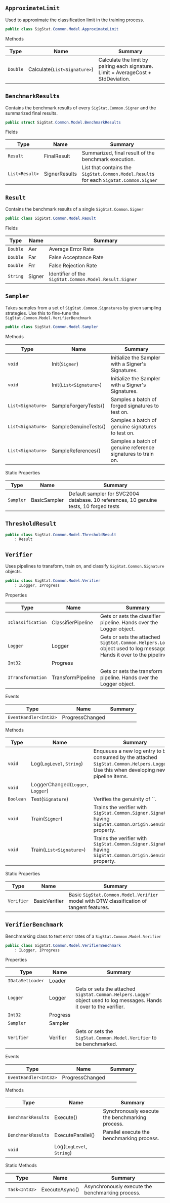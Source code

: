 ## `ApproximateLimit`

Used to approximate the classification limit in the training process.
```csharp
public class SigStat.Common.Model.ApproximateLimit

```

Methods

| Type | Name | Summary | 
| --- | --- | --- | 
| `Double` | Calculate(`List<Signature>`) | Calculate the limit by pairing each signature.  Limit = AverageCost + StdDeviation. | 


## `BenchmarkResults`

Contains the benchmark results of every `SigStat.Common.Signer` and the summarized final results.
```csharp
public struct SigStat.Common.Model.BenchmarkResults

```

Fields

| Type | Name | Summary | 
| --- | --- | --- | 
| `Result` | FinalResult | Summarized, final result of the benchmark execution. | 
| `List<Result>` | SignerResults | List that contains the `SigStat.Common.Model.Result`s for each `SigStat.Common.Signer` | 


## `Result`

Contains the benchmark results of a single `SigStat.Common.Signer`
```csharp
public class SigStat.Common.Model.Result

```

Fields

| Type | Name | Summary | 
| --- | --- | --- | 
| `Double` | Aer | Average Error Rate | 
| `Double` | Far | False Acceptance Rate | 
| `Double` | Frr | False Rejection Rate | 
| `String` | Signer | Identifier of the `SigStat.Common.Model.Result.Signer` | 


## `Sampler`

Takes samples from a set of `SigStat.Common.Signature`s by given sampling strategies.  Use this to fine-tune the `SigStat.Common.Model.VerifierBenchmark`
```csharp
public class SigStat.Common.Model.Sampler

```

Methods

| Type | Name | Summary | 
| --- | --- | --- | 
| `void` | Init(`Signer`) | Initialize the Sampler with a Signer's Signatures. | 
| `void` | Init(`List<Signature>`) | Initialize the Sampler with a Signer's Signatures. | 
| `List<Signature>` | SampleForgeryTests() | Samples a batch of forged signatures to test on. | 
| `List<Signature>` | SampleGenuineTests() | Samples a batch of genuine signatures to test on. | 
| `List<Signature>` | SampleReferences() | Samples a batch of genuine reference signatures to train on. | 


Static Properties

| Type | Name | Summary | 
| --- | --- | --- | 
| `Sampler` | BasicSampler | Default sampler for SVC2004 database.  10 references, 10 genuine tests, 10 forged tests | 


## `ThresholdResult`

```csharp
public class SigStat.Common.Model.ThresholdResult
    : Result

```

## `Verifier`

Uses pipelines to transform, train on, and classify `SigStat.Common.Signature` objects.
```csharp
public class SigStat.Common.Model.Verifier
    : ILogger, IProgress

```

Properties

| Type | Name | Summary | 
| --- | --- | --- | 
| `IClassification` | ClassifierPipeline | Gets or sets the classifier pipeline. Hands over the Logger object. | 
| `Logger` | Logger | Gets or sets the attached `SigStat.Common.Helpers.Logger` object used to log messages. Hands it over to the pipelines. | 
| `Int32` | Progress |  | 
| `ITransformation` | TransformPipeline | Gets or sets the transform pipeline. Hands over the Logger object. | 


Events

| Type | Name | Summary | 
| --- | --- | --- | 
| `EventHandler<Int32>` | ProgressChanged |  | 


Methods

| Type | Name | Summary | 
| --- | --- | --- | 
| `void` | Log(`LogLevel`, `String`) | Enqueues a new log entry to be consumed by the attached `SigStat.Common.Helpers.Logger`. Use this when developing new pipeline items. | 
| `void` | LoggerChanged(`Logger`, `Logger`) |  | 
| `Boolean` | Test(`Signature`) | Verifies the genuinity of ``. | 
| `void` | Train(`Signer`) | Trains the verifier with `SigStat.Common.Signer.Signatures` having `SigStat.Common.Origin.Genuine` property. | 
| `void` | Train(`List<Signature>`) | Trains the verifier with `SigStat.Common.Signer.Signatures` having `SigStat.Common.Origin.Genuine` property. | 


Static Properties

| Type | Name | Summary | 
| --- | --- | --- | 
| `Verifier` | BasicVerifier | Basic `SigStat.Common.Model.Verifier` model with DTW classification of tangent features. | 


## `VerifierBenchmark`

Benchmarking class to test error rates of a `SigStat.Common.Model.Verifier`
```csharp
public class SigStat.Common.Model.VerifierBenchmark
    : ILogger, IProgress

```

Properties

| Type | Name | Summary | 
| --- | --- | --- | 
| `IDataSetLoader` | Loader |  | 
| `Logger` | Logger | Gets or sets the attached `SigStat.Common.Helpers.Logger` object used to log messages. Hands it over to the verifier. | 
| `Int32` | Progress |  | 
| `Sampler` | Sampler |  | 
| `Verifier` | Verifier | Gets or sets the `SigStat.Common.Model.Verifier` to be benchmarked. | 


Events

| Type | Name | Summary | 
| --- | --- | --- | 
| `EventHandler<Int32>` | ProgressChanged |  | 


Methods

| Type | Name | Summary | 
| --- | --- | --- | 
| `BenchmarkResults` | Execute() | Synchronously execute the benchmarking process. | 
| `BenchmarkResults` | ExecuteParallel() | Parallel execute the benchmarking process. | 
| `void` | Log(`LogLevel`, `String`) |  | 


Static Methods

| Type | Name | Summary | 
| --- | --- | --- | 
| `Task<Int32>` | ExecuteAsync() | Asynchronously execute the benchmarking process. | 


